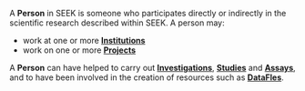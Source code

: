 A **Person** in SEEK is someone who participates directly or indirectly in the scientific research described within SEEK. A person may:

* work at one or more [**Institutions**](#tag/institutions)
* work on one or more [**Projects**](#tag/projects)

A **Person** can have helped to carry out [**Investigations**](#tag/investigatioons), [**Studies**](#tag/studies) and [**Assays**](#tag/assays), and to have been involved in the creation of resources such as [**DataFles**](#tag/dataFiles).
